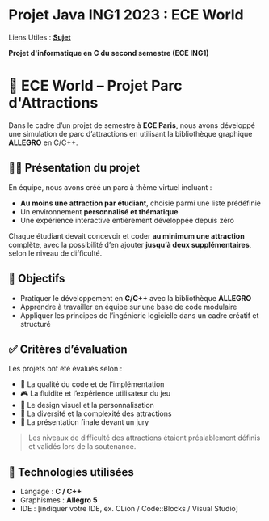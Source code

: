 # Projet Java ING1 2023 : ECE World

Liens Utiles :  [**Sujet**](sujet_ECE_WORLD.pdf)

**Projet d'informatique en C du second semestre (ECE ING1)**

# 🎢 ECE World – Projet Parc d'Attractions

Dans le cadre d’un projet de semestre à **ECE Paris**, nous avons développé une simulation de parc d’attractions en utilisant la bibliothèque graphique **ALLEGRO** en C/C++.

## 🧑‍💻 Présentation du projet

En équipe, nous avons créé un parc à thème virtuel incluant :

- **Au moins une attraction par étudiant**, choisie parmi une liste prédéfinie
- Un environnement **personnalisé et thématique**
- Une expérience interactive entièrement développée depuis zéro

Chaque étudiant devait concevoir et coder **au minimum une attraction** complète, avec la possibilité d’en ajouter **jusqu’à deux supplémentaires**, selon le niveau de difficulté.

## 🎯 Objectifs

- Pratiquer le développement en **C/C++** avec la bibliothèque **ALLEGRO**
- Apprendre à travailler en équipe sur une base de code modulaire
- Appliquer les principes de l’ingénierie logicielle dans un cadre créatif et structuré

## ✅ Critères d’évaluation

Les projets ont été évalués selon :

- 🔧 La qualité du code et de l’implémentation  
- 🎮 La fluidité et l’expérience utilisateur du jeu  
- 🎨 Le design visuel et la personnalisation  
- 🧠 La diversité et la complexité des attractions  
- 🎤 La présentation finale devant un jury

> Les niveaux de difficulté des attractions étaient préalablement définis et validés lors de la soutenance.

## 🚀 Technologies utilisées

- Langage : **C / C++**
- Graphismes : **Allegro 5**
- IDE : [indiquer votre IDE, ex. CLion / Code::Blocks / Visual Studio]



